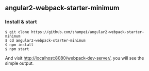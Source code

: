## angular2-webpack-starter-minimum

### Install & start

```
$ git clone https://github.com/shumpei/angular2-webpack-starter-minimum
$ cd angular2-webpack-starter-minimum
$ npm install
$ npm start
```

And visit [http://localhost:8080/webpack-dev-server/](http://localhost:8080/webpack-dev-server/), you will see the simple output.
